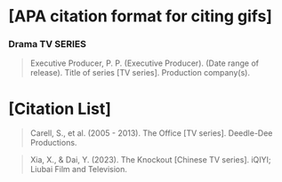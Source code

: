 # [APA citation format for citing gifs] 
### Drama TV SERIES
> Executive Producer, P. P. (Executive Producer). (Date range of release). Title of series [TV series]. Production company(s).



# [Citation List]
> Carell, S., et al. (2005 - 2013). The Office [TV series]. Deedle-Dee Productions. 

> Xia, X., & Dai, Y. (2023). The Knockout [Chinese TV series]. iQIYI; Liubai Film and Television.
